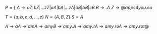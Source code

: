 $P = \lbrace$
$A\to aZ|bZ|…zZ|aA|bA|…zA|aB|bB|cB$
$B \to .A$
$Z \to @apps4you.eu$


$T=\lbrace a,b,c,d,…,z\rbrace$
$N=\lbrace A,B,Z\rbrace$
$S=A$

$A \to aA \to amA \to amyB \to amy.A \to amy.rA \to amy.roA \to amy.rot@$